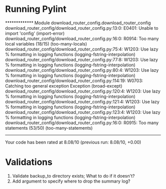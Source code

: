# Running Pylint
************* Module download_router_config.download_router_config
download_router_config/download_router_config.py:13:0: E0401: Unable to import 'config' (import-error)
download_router_config/download_router_config.py:16:0: R0914: Too many local variables (18/15) (too-many-locals)
download_router_config/download_router_config.py:75:4: W1203: Use lazy % formatting in logging functions (logging-fstring-interpolation)
download_router_config/download_router_config.py:77:8: W1203: Use lazy % formatting in logging functions (logging-fstring-interpolation)
download_router_config/download_router_config.py:80:4: W1203: Use lazy % formatting in logging functions (logging-fstring-interpolation)
download_router_config/download_router_config.py:114:19: W0703: Catching too general exception Exception (broad-except)
download_router_config/download_router_config.py:120:4: W1203: Use lazy % formatting in logging functions (logging-fstring-interpolation)
download_router_config/download_router_config.py:121:4: W1203: Use lazy % formatting in logging functions (logging-fstring-interpolation)
download_router_config/download_router_config.py:123:4: W1203: Use lazy % formatting in logging functions (logging-fstring-interpolation)
download_router_config/download_router_config.py:16:0: R0915: Too many statements (53/50) (too-many-statements)

------------------------------------------------------------------
Your code has been rated at 8.08/10 (previous run: 8.08/10, +0.00)



# Validations
1. Validate backup_to directory exists; What to do if it doesn't?
2. Add argument to specify where to drop the summary log?